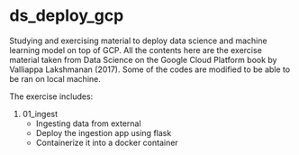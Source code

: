 # ds_deploy_gcp
Studying and exercising material to deploy data science and machine learning model on top of GCP. All the contents here are the exercise material taken from Data Science on the Google Cloud Platform book by Valliappa Lakshmanan (2017). Some of the codes are modified to be able to be ran on local machine. 

The exercise includes:
1. 01_ingest
   - Ingesting data from external
   - Deploy the ingestion app using flask
   - Containerize it into a docker container
